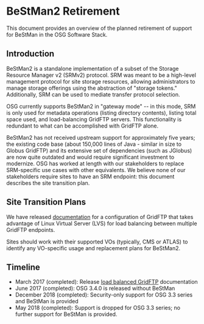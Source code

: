 
BeStMan2 Retirement
=====================

This document provides an overview of the planned retirement of support for BeStMan in the OSG Software Stack.

Introduction
------------

BeStMan2 is a standalone implementation of a subset of the Storage Resource Manager v2 (SRMv2) protocol.  SRM was meant to be a high-level management protocol for site storage resources, allowing administrators to manage storage offerings using the abstraction of "storage tokens."  Additionally, SRM can be used to mediate transfer protocol selection.

OSG currently supports BeStMan2 in "gateway mode" -- in this mode, SRM is only used for metadata operations (listing directory contents), listing total space used, and load-balancing GridFTP servers.  This functionality is redundant to what can be accomplished with GridFTP alone.

BeStMan2 has not received upstream support for approximately five years; the existing code base (about 150,000 lines of Java - similar in size to Globus GridFTP) and its extensive set of dependencies (such as JGlobus) are now quite outdated and would require significant investment to modernize.  OSG has worked at length with our stakeholders to replace SRM-specific use cases with other equivalents.  We believe none of our stakeholders require sites to have an SRM endpoint: this document describes the site transition plan.

Site Transition Plans
---------------------

We have released [documentation](https://www.osg-htc.org/docs/data/load-balanced-gridftp)
for a configuration of GridFTP that takes advantage of Linux Virtual Server (LVS) for load balancing between multiple
GridFTP endpoints.

Sites should work with their supported VOs (typically, CMS or ATLAS) to identify any VO-specific usage and replacement plans for BeStMan2.

Timeline
--------

- March 2017 (completed):
  Release [load balanced GridFTP](https://www.osg-htc.org/docs/data/load-balanced-gridftp)
  documentation
- June 2017 (completed): OSG 3.4.0 is released without BeStMan
- December 2018 (completed): Security-only support for OSG 3.3 series and BeStMan is provided
- May 2018 (completed): Support is dropped for OSG 3.3 series; no further support for BeStMan is provided.
